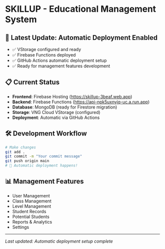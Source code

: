 # SKILLUP - Educational Management System

## 🚀 **Latest Update: Automatic Deployment Enabled**
- ✅ VStorage configured and ready
- ✅ Firebase Functions deployed
- ✅ GitHub Actions automatic deployment setup
- ✅ Ready for management features development

## 📋 **Current Status**
- **Frontend**: Firebase Hosting (https://skillup-3beaf.web.app)
- **Backend**: Firebase Functions (https://api-npk5uxnyiq-uc.a.run.app)
- **Database**: MongoDB (ready for Firestore migration)
- **Storage**: VNG Cloud VStorage (configured)
- **Deployment**: Automatic via GitHub Actions

## 🛠️ **Development Workflow**
```bash
# Make changes
git add .
git commit -m "Your commit message"
git push origin main
# 🚀 Automatic deployment happens!
```

## 📊 **Management Features**
- User Management
- Class Management  
- Level Management
- Student Records
- Potential Students
- Reports & Analytics
- Settings

---
*Last updated: Automatic deployment setup complete*
